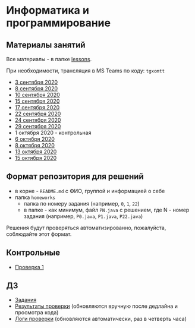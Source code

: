 # Информатика и программирование

## Материалы занятий

Все материалы - в папке [lessons](lessons/). 

При необходимости, трансляция в MS Teams по коду: `tgxomtt`

- [3 сентября 2020](lessons/lesson0.md)
- [8 сентября 2020](lessons/lesson1.md)
- [10 сентября 2020](lessons/2/L2.java)
- [15 сентября 2020](lessons/3/L3.java)
- [17 сентября 2020](lessons/4/L4.java)
- [22 сентября 2020](lessons/5/L5.java)
- [24 сентября 2020](lessons/6/L6.java)
- [29 сентября 2020](lessons/7/L7.java)
- 1 октября 2020 - контрольная
- [6 октября 2020](lessons/8/L8.java)
- [8 октября 2020](lessons/9/L9.java)
- [13 октября 2020](lessons/10/L10.java)
- [15 октября 2020](lessons/11/L11.java)

## Формат репозитория для решений

+ в корне - `README.md` с ФИО, группой 
  и информацией о себе
+ папка `homeworks`
  - папка по номеру задания (например, 
  `0`, `1`, `22`)
  - в папке - как минимум, файл `PN.java`
    с решением, где N - номер задания 
    (например, `P0.java`, `P1.java`, 
    `P22.java`)

Решения будут проверяться автоматизированно,
пожалуйста, соблюдайте этот формат.

## Контрольные

- [Проверка 1](cw1/README.md)

## ДЗ

- [Задания](problems.md)
- [Результаты проверки](https://docs.google.com/spreadsheets/d/14SiAj-dGa9dukhVoTJdNDuIuMIGym7aejI0vQ01DuhE/edit#gid=0) (обновляются вручную после дедлайна и просмотра кода)
- [Логи проверки](reports/README.md) (обновляются автоматически, раз в четверть часа)
